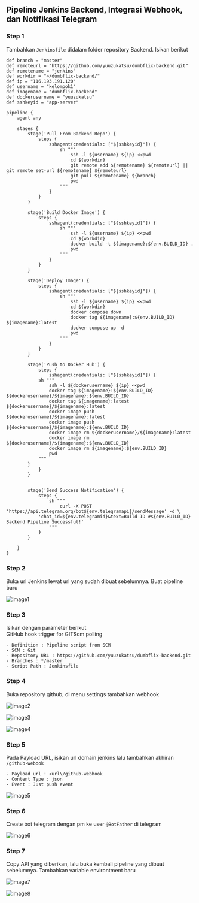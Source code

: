 ## Pipeline Jenkins Backend, Integrasi Webhook, dan Notifikasi Telegram

### Step 1

Tambahkan `Jenkinsfile` didalam folder repository Backend. Isikan berikut

```
def branch = "master"
def remoteurl = "https://github.com/yuuzukatsu/dumbflix-backend.git"
def remotename = "jenkins"
def workdir = "~/dumbflix-backend/"
def ip = "116.193.191.120"
def username = "kelompok1"
def imagename = "dumbflix-backend"
def dockerusername = "yuuzukatsu"
def sshkeyid = "app-server"

pipeline {
    agent any

    stages {
        stage('Pull From Backend Repo') {
            steps {
                sshagent(credentials: ["${sshkeyid}"]) {
                    sh """
                        ssh -l ${username} ${ip} <<pwd
                        cd ${workdir}
                        git remote add ${remotename} ${remoteurl} || git remote set-url ${remotename} ${remoteurl}
                        git pull ${remotename} ${branch}
                        pwd
                    """
                }
            }
        }
            
        stage('Build Docker Image') {
            steps {
                sshagent(credentials: ["${sshkeyid}"]) {
                    sh """
                        ssh -l ${username} ${ip} <<pwd
                        cd ${workdir}
                        docker build -t ${imagename}:${env.BUILD_ID} .
                        pwd
                    """
                }
            }
        }
            
        stage('Deploy Image') {
            steps {
                sshagent(credentials: ["${sshkeyid}"]) {
                    sh """
                        ssh -l ${username} ${ip} <<pwd
                        cd ${workdir}
                        docker compose down
                        docker tag ${imagename}:${env.BUILD_ID} ${imagename}:latest
                        docker compose up -d
                        pwd
                    """
                }
            }
        }

        stage('Push to Docker Hub') {
            steps {
                sshagent(credentials: ["${sshkeyid}"]) {
			sh """
				ssh -l ${dockerusername} ${ip} <<pwd
				docker tag ${imagename}:${env.BUILD_ID} ${dockerusername}/${imagename}:${env.BUILD_ID}
				docker tag ${imagename}:latest ${dockerusername}/${imagename}:latest
				docker image push ${dockerusername}/${imagename}:latest
				docker image push ${dockerusername}/${imagename}:${env.BUILD_ID}
				docker image rm ${dockerusername}/${imagename}:latest
				docker image rm ${dockerusername}/${imagename}:${env.BUILD_ID}
				docker image rm ${imagename}:${env.BUILD_ID}
				pwd
			"""
		}
            }
        }


        stage('Send Success Notification') {
            steps {
                sh """
                    curl -X POST 'https://api.telegram.org/bot${env.telegramapi}/sendMessage' -d \
		    'chat_id=${env.telegramid}&text=Build ID #${env.BUILD_ID} Backend Pipeline Successful!'
                """
            }
        }

    }
}
```

### Step 2

Buka url Jenkins lewat url yang sudah dibuat sebelumnya. Buat pipeline
baru

![image1](https://user-images.githubusercontent.com/67664879/190385667-885f6261-ca6a-45e3-860b-bf1b02790f33.png)


### Step 3

Isikan dengan parameter berikut\
GitHub hook trigger for GITScm polling
```
- Definition : Pipeline script from SCM
- SCM : Git
- Repository URL : https://github.com/yuuzukatsu/dumbflix-backend.git
- Branches : */master
- Script Path : Jenkinsfile
```
### Step 4

Buka repository github, di menu settings tambahkan webhook

![image2](https://user-images.githubusercontent.com/67664879/190385684-ec4c537d-1888-4699-a13a-feecd3c41e0c.png) 

![image3](https://user-images.githubusercontent.com/67664879/190385694-72a879c1-5868-490c-8a27-af83a1ea7641.png)

![image4](https://user-images.githubusercontent.com/67664879/190385702-db934dc3-5a0f-4286-a1d9-e77d4ea55c5f.png)

### Step 5

Pada Payload URL, isikan url domain jenkins lalu tambahkan akhiran
`/github-webook`
```
- Payload url : <url\/github-webhook
- Content Type : json
- Event : Just push event
```
![image5](https://user-images.githubusercontent.com/67664879/190385722-3bb88879-988f-46fb-a363-bee23a7ffea1.png) 

### Step 6

Create bot telegram dengan pm ke user `@BotFather` di telegram

![image6](https://user-images.githubusercontent.com/67664879/190385729-92d0131e-6dd0-4852-8ad3-c85161748403.png)

### Step 7

Copy API yang diberikan, lalu buka kembali pipeline yang dibuat
sebelumnya. Tambahkan variable environtment baru

![image7](https://user-images.githubusercontent.com/67664879/190385741-28dd5e52-bf20-4ea8-bf9b-c59d0de939e5.png)

![image8](https://user-images.githubusercontent.com/67664879/190385751-7f448535-02b5-4540-89a1-724ac12efbde.png)

